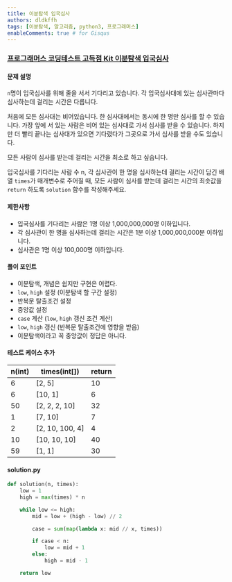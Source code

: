 ```yaml
---
title: 이분탐색 입국심사
authors: dldkffh
tags: [이분탐색, 알고리즘, python3, 프로그래머스]
enableComments: true # for Gisqus
---
```


### [프로그래머스 코딩테스트 고득점 Kit 이분탐색 입국심사](https://school.programmers.co.kr/learn/courses/30/lessons/43238)


#### 문제 설명

`n`명이 입국심사를 위해 줄을 서서 기다리고 있습니다. 각 입국심사대에 있는 심사관마다 심사하는데 걸리는 시간은 다릅니다.

처음에 모든 심사대는 비어있습니다. 한 심사대에서는 동시에 한 명만 심사를 할 수 있습니다. 가장 앞에 서 있는 사람은 비어 있는 심사대로 가서 심사를 받을 수 있습니다. 하지만 더 빨리 끝나는 심사대가 있으면 기다렸다가 그곳으로 가서 심사를 받을 수도 있습니다.

<!--truncate-->

모든 사람이 심사를 받는데 걸리는 시간을 최소로 하고 싶습니다.

입국심사를 기다리는 사람 수 n, 각 심사관이 한 명을 심사하는데 걸리는 시간이 담긴 배열 `times`가 매개변수로 주어질 때, 모든 사람이 심사를 받는데 걸리는 시간의 최솟값을 `return` 하도록 `solution` 함수를 작성해주세요.

#### 제한사항

- 입국심사를 기다리는 사람은 1명 이상 1,000,000,000명 이하입니다.
- 각 심사관이 한 명을 심사하는데 걸리는 시간은 1분 이상 1,000,000,000분 이하입니다.
- 심사관은 1명 이상 100,000명 이하입니다.

#### 풀이 포인트

- 이분탐색, 개념은 쉽지만 구현은 어렵다.
- `low`, `high` 설정 (이분탐색 할 구간 설정)
- 반복문 탈출조건 설정
- 중앙값 설정
- `case` 계산 (`low`, `high` 갱신 조건 계산)
- `low`, `high` 갱신 (반복문 탈출조건에 영향을 받음)
- 이분탐색이라고 꼭 중앙값이 정답은 아니다.

#### 테스트 케이스 추가

| n(int) | times(int[])    | return |
| ------ | --------------- | ------ |
| 6      | [2, 5]          | 10     |
| 6      | [10, 1]         | 6      |
| 50     | [2, 2, 2, 10]   | 32     |
| 1      | [7, 10]         | 7      |
| 2      | [2, 10, 100, 4] | 4      |
| 10     | [10, 10, 10]    | 40     |
| 59     | [1, 1]          | 30     |

#### solution.py

```python showLineNumbers title="python3"
def solution(n, times):
    low = 1
    high = max(times) * n

    while low <= high:
        mid = low + (high - low) // 2

        case = sum(map(lambda x: mid // x, times))

        if case < n:
            low = mid + 1
        else:
            high = mid - 1

    return low
```